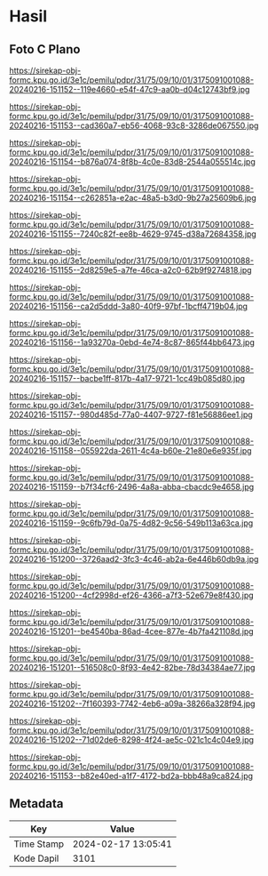 # Hasil

## Foto C Plano

https://sirekap-obj-formc.kpu.go.id/3e1c/pemilu/pdpr/31/75/09/10/01/3175091001088-20240216-151152--119e4660-e54f-47c9-aa0b-d04c12743bf9.jpg

https://sirekap-obj-formc.kpu.go.id/3e1c/pemilu/pdpr/31/75/09/10/01/3175091001088-20240216-151153--cad360a7-eb56-4068-93c8-3286de067550.jpg

https://sirekap-obj-formc.kpu.go.id/3e1c/pemilu/pdpr/31/75/09/10/01/3175091001088-20240216-151154--b876a074-8f8b-4c0e-83d8-2544a055514c.jpg

https://sirekap-obj-formc.kpu.go.id/3e1c/pemilu/pdpr/31/75/09/10/01/3175091001088-20240216-151154--c262851a-e2ac-48a5-b3d0-9b27a25609b6.jpg

https://sirekap-obj-formc.kpu.go.id/3e1c/pemilu/pdpr/31/75/09/10/01/3175091001088-20240216-151155--7240c82f-ee8b-4629-9745-d38a72684358.jpg

https://sirekap-obj-formc.kpu.go.id/3e1c/pemilu/pdpr/31/75/09/10/01/3175091001088-20240216-151155--2d8259e5-a7fe-46ca-a2c0-62b9f9274818.jpg

https://sirekap-obj-formc.kpu.go.id/3e1c/pemilu/pdpr/31/75/09/10/01/3175091001088-20240216-151156--ca2d5ddd-3a80-40f9-97bf-1bcff4719b04.jpg

https://sirekap-obj-formc.kpu.go.id/3e1c/pemilu/pdpr/31/75/09/10/01/3175091001088-20240216-151156--1a93270a-0ebd-4e74-8c87-865f44bb6473.jpg

https://sirekap-obj-formc.kpu.go.id/3e1c/pemilu/pdpr/31/75/09/10/01/3175091001088-20240216-151157--bacbe1ff-817b-4a17-9721-1cc49b085d80.jpg

https://sirekap-obj-formc.kpu.go.id/3e1c/pemilu/pdpr/31/75/09/10/01/3175091001088-20240216-151157--980d485d-77a0-4407-9727-f81e56886ee1.jpg

https://sirekap-obj-formc.kpu.go.id/3e1c/pemilu/pdpr/31/75/09/10/01/3175091001088-20240216-151158--055922da-2611-4c4a-b60e-21e80e6e935f.jpg

https://sirekap-obj-formc.kpu.go.id/3e1c/pemilu/pdpr/31/75/09/10/01/3175091001088-20240216-151159--b7f34cf6-2496-4a8a-abba-cbacdc9e4658.jpg

https://sirekap-obj-formc.kpu.go.id/3e1c/pemilu/pdpr/31/75/09/10/01/3175091001088-20240216-151159--9c6fb79d-0a75-4d82-9c56-549b113a63ca.jpg

https://sirekap-obj-formc.kpu.go.id/3e1c/pemilu/pdpr/31/75/09/10/01/3175091001088-20240216-151200--3726aad2-3fc3-4c46-ab2a-6e446b60db9a.jpg

https://sirekap-obj-formc.kpu.go.id/3e1c/pemilu/pdpr/31/75/09/10/01/3175091001088-20240216-151200--4cf2998d-ef26-4366-a7f3-52e679e8f430.jpg

https://sirekap-obj-formc.kpu.go.id/3e1c/pemilu/pdpr/31/75/09/10/01/3175091001088-20240216-151201--be4540ba-86ad-4cee-877e-4b7fa421108d.jpg

https://sirekap-obj-formc.kpu.go.id/3e1c/pemilu/pdpr/31/75/09/10/01/3175091001088-20240216-151201--516508c0-8f93-4e42-82be-78d34384ae77.jpg

https://sirekap-obj-formc.kpu.go.id/3e1c/pemilu/pdpr/31/75/09/10/01/3175091001088-20240216-151202--7f160393-7742-4eb6-a09a-38266a328f94.jpg

https://sirekap-obj-formc.kpu.go.id/3e1c/pemilu/pdpr/31/75/09/10/01/3175091001088-20240216-151202--71d02de6-8298-4f24-ae5c-021c1c4c04e9.jpg

https://sirekap-obj-formc.kpu.go.id/3e1c/pemilu/pdpr/31/75/09/10/01/3175091001088-20240216-151153--b82e40ed-a1f7-4172-bd2a-bbb48a9ca824.jpg


## Metadata

| Key        | Value               |
| ---------- | ------------------- |
| Time Stamp | 2024-02-17 13:05:41 |
| Kode Dapil | 3101                |



